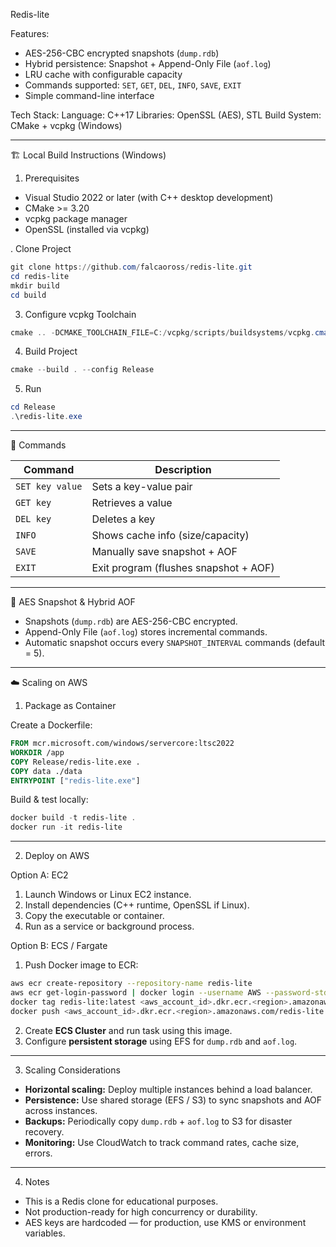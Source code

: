 Redis-lite

Features:

- AES-256-CBC encrypted snapshots (`dump.rdb`)
- Hybrid persistence: Snapshot + Append-Only File (`aof.log`)
- LRU cache with configurable capacity
- Commands supported: `SET`, `GET`, `DEL`, `INFO`, `SAVE`, `EXIT`
- Simple command-line interface

Tech Stack:
Language: C++17
Libraries: OpenSSL (AES), STL
Build System: CMake + vcpkg (Windows)

---

🏗️ Local Build Instructions (Windows)

1. Prerequisites

- Visual Studio 2022 or later (with C++ desktop development)
- CMake >= 3.20
- vcpkg package manager
- OpenSSL (installed via vcpkg)

. Clone Project

```powershell
git clone https://github.com/falcaoross/redis-lite.git
cd redis-lite
mkdir build
cd build
```

3.  Configure vcpkg Toolchain

```powershell
cmake .. -DCMAKE_TOOLCHAIN_FILE=C:/vcpkg/scripts/buildsystems/vcpkg.cmake -DCMAKE_BUILD_TYPE=Release
```

4. Build Project

```powershell
cmake --build . --config Release
```

5. Run

```powershell
cd Release
.\redis-lite.exe
```

---

💾 Commands

| Command         | Description                           |
| --------------- | ------------------------------------- |
| `SET key value` | Sets a key-value pair                 |
| `GET key`       | Retrieves a value                     |
| `DEL key`       | Deletes a key                         |
| `INFO`          | Shows cache info (size/capacity)      |
| `SAVE`          | Manually save snapshot + AOF          |
| `EXIT`          | Exit program (flushes snapshot + AOF) |

---

🔑 AES Snapshot & Hybrid AOF

- Snapshots (`dump.rdb`) are AES-256-CBC encrypted.
- Append-Only File (`aof.log`) stores incremental commands.
- Automatic snapshot occurs every `SNAPSHOT_INTERVAL` commands (default = 5).

---

☁️ Scaling on AWS

1. Package as Container

Create a Dockerfile:

```dockerfile
FROM mcr.microsoft.com/windows/servercore:ltsc2022
WORKDIR /app
COPY Release/redis-lite.exe .
COPY data ./data
ENTRYPOINT ["redis-lite.exe"]
```

Build & test locally:

```powershell
docker build -t redis-lite .
docker run -it redis-lite
```

---

2. Deploy on AWS

Option A: EC2

1. Launch Windows or Linux EC2 instance.
2. Install dependencies (C++ runtime, OpenSSL if Linux).
3. Copy the executable or container.
4. Run as a service or background process.

Option B: ECS / Fargate

1. Push Docker image to ECR:

```bash
aws ecr create-repository --repository-name redis-lite
aws ecr get-login-password | docker login --username AWS --password-stdin <aws_account_id>.dkr.ecr.<region>.amazonaws.com
docker tag redis-lite:latest <aws_account_id>.dkr.ecr.<region>.amazonaws.com/redis-lite:latest
docker push <aws_account_id>.dkr.ecr.<region>.amazonaws.com/redis-lite:latest
```

2. Create **ECS Cluster** and run task using this image.
3. Configure **persistent storage** using EFS for `dump.rdb` and `aof.log`.

---

3. Scaling Considerations

- **Horizontal scaling:** Deploy multiple instances behind a load balancer.
- **Persistence:** Use shared storage (EFS / S3) to sync snapshots and AOF across instances.
- **Backups:** Periodically copy `dump.rdb` + `aof.log` to S3 for disaster recovery.
- **Monitoring:** Use CloudWatch to track command rates, cache size, errors.

---

4. Notes

- This is a Redis clone for educational purposes.
- Not production-ready for high concurrency or durability.
- AES keys are hardcoded — for production, use KMS or environment variables.
